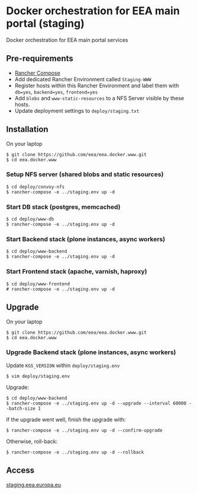 # Docker orchestration for EEA main portal (staging)

Docker orchestration for EEA main portal services


## Pre-requirements

* [Rancher Compose](http://docs.rancher.com/rancher/rancher-compose/)
* Add dedicated Rancher Environment called `Staging-WWW`
* Register hosts within this Rancher Environment and label them with `db=yes`, `backend=yes`, `frontend=yes`
* Add `blobs` and `www-static-resources` to a NFS Server visible by these hosts.
* Update deployment settings to `deploy/staging.txt`


## Installation

On your laptop

    $ git clone https://github.com/eea/eea.docker.www.git
    $ cd eea.docker.www

### Setup NFS server (shared blobs and static resources)

    $ cd deploy/convoy-nfs
    $ rancher-compose -e ../staging.env up -d

### Start DB stack (postgres, memcached)

    $ cd deploy/www-db
    $ rancher-compose -e ../staging.env up -d

### Start Backend stack (plone instances, async workers)

    $ cd deploy/www-backend
    $ rancher-compose -e ../staging.env up -d

### Start Frontend stack (apache, varnish, haproxy)

    $ cd deploy/www-frontend
    # rancher-compose -e ../staging.env up -d


## Upgrade

On your laptop

    $ git clone https://github.com/eea/eea.docker.www.git
    $ cd eea.docker.www

### Upgrade Backend stack (plone instances, async workers)

Update `KGS_VERSION` within `deploy/staging.env`

    $ vim deploy/staging.env

Upgrade:

    $ cd deploy/www-backend
    $ rancher-compose -e ../staging.env up -d --upgrade --interval 60000 --batch-size 1

If the upgrade went well, finish the upgrade with:

    $ rancher-compose -e ../staging.env up -d --confirm-upgrade

Otherwise, roll-back:

    $ rancher-compose -e ../staging.env up -d --rollback


## Access

[staging.eea.europa.eu](http://staging.eea.europa.eu)
